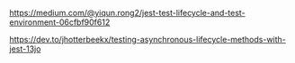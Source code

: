 



https://medium.com/@yiqun.rong2/jest-test-lifecycle-and-test-environment-06cfbf90f612


https://dev.to/jhotterbeekx/testing-asynchronous-lifecycle-methods-with-jest-13jo

